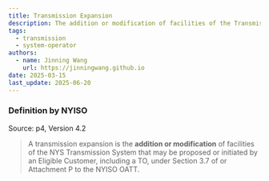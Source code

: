 ```yaml
---
title: Transmission Expansion
description: The addition or modification of facilities of the Transmission System.
tags:
  - transmission
  - system-operator
authors:
  - name: Jinning Wang
    url: https://jinningwang.github.io
date: 2025-03-15
last_update: 2025-06-20
---
```


### Definition by NYISO

Source: <d-cite key="nyiso2023tei"></d-cite> p4, Version 4.2

> A transmission expansion is the **addition or modification** of facilities of the NYS Transmission System that may be proposed or initiated by an Eligible Customer, including a TO, under Section 3.7 of or Attachment P to the NYISO OATT.
